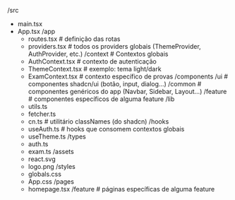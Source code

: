 /src
  - main.tsx
  - App.tsx
  /app
    - routes.tsx        # definição das rotas
    - providers.tsx     # todos os providers globais (ThemeProvider, AuthProvider, etc.)
  /context              # Contextos globais
    - AuthContext.tsx   # contexto de autenticação
    - ThemeContext.tsx  # exemplo: tema light/dark
    - ExamContext.tsx   # contexto específico de provas
  /components
    /ui                 # componentes shadcn/ui (botão, input, dialog…)
    /common             # componentes genéricos do app (Navbar, Sidebar, Layout…)
    /feature            # componentes específicos de alguma feature
  /lib
    - utils.ts
    - fetcher.ts
    - cn.ts              # utilitário classNames (do shadcn)
  /hooks
    - useAuth.ts         # hooks que consomem contextos globais
    - useTheme.ts
  /types
    - auth.ts
    - exam.ts
  /assets
    - react.svg
    - logo.png
  /styles
    - globals.css
    - App.css
  /pages
    - homepage.tsx
    /feature             # páginas específicas de alguma feature